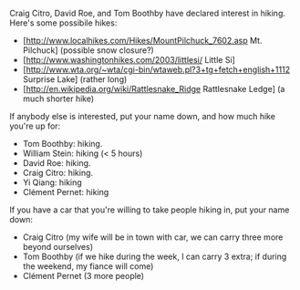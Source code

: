 Craig Citro, David Roe, and Tom Boothby have declared interest in hiking.  Here's some possibile hikes:

 *  [http://www.localhikes.com/Hikes/MountPilchuck_7602.asp  Mt. Pilchuck] (possible snow closure?)
 *  [http://www.washingtonhikes.com/2003/littlesi/  Little Si]
 *  [http://www.wta.org/~wta/cgi-bin/wtaweb.pl?3+tg+fetch+english+1112 Surprise Lake] (rather long)
 *  [http://en.wikipedia.org/wiki/Rattlesnake_Ridge Rattlesnake Ledge] (a much shorter hike)

If anybody else is interested, put your name down, and how much hike you're up for:

 * Tom Boothby: hiking.
 * William Stein: hiking  (< 5 hours)
 * David Roe: hiking.
 * Craig Citro: hiking. 
 * Yi Qiang: hiking 
 * Clément Pernet: hiking

If you have a car that you're willing to take people hiking in, put your name down:

 * Craig Citro (my wife will be in town with car, we can carry three more beyond ourselves)
 * Tom Boothby (if we hike during the week, I can carry 3 extra; if during the weekend, my fiance will come)
 * Clément Pernet (3 more people)

